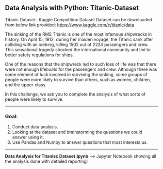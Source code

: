 ## Data Analysis with Python: Titanic-Dataset

Titanic Dataset : Kaggle Competition Dataset
Dataset can be downloaded from below link provided: 
https://www.kaggle.com/c/titanic/data

The sinking of the RMS Titanic is one of the most infamous shipwrecks in history.  On April 15, 1912, during her maiden voyage, the Titanic sank after colliding with an iceberg, killing 1502 out of 2224 passengers and crew. This sensational tragedy shocked the international community and led to better safety regulations for ships.

One of the reasons that the shipwreck led to such loss of life was that there were not enough lifeboats for the passengers and crew. Although there was some element of luck involved in surviving the sinking, some groups of people were more likely to survive than others, such as women, children, and the upper-class.

In this challenge, we ask you to complete the analysis of what sorts of people were likely to survive.
***

### Goal:
1. Conduct data analysis.
2. Looking at the dataset and brainstorming the questions we could answer using it.
3. Use Pandas and Numpy to answer questions that most interests us.

****

**Data Analysis for Titanisc Dataset.ipynb** --> Jupyter Notebook showing all the analysis done with detailed reporting!



